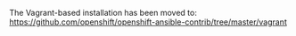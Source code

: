 The Vagrant-based installation has been moved to: https://github.com/openshift/openshift-ansible-contrib/tree/master/vagrant
